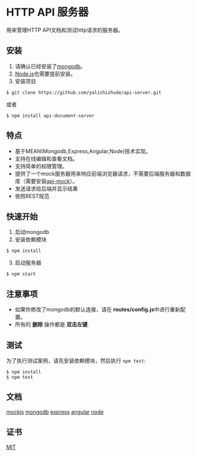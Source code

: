 # HTTP API 服务器

用来管理HTTP API文档和测试http请求的服务器。

## 安装

1. 请确认已经安装了[mongodb](https://www.mongodb.org/)。
2. [Node.js](https://nodejs.org)也需要提前安装。
3. 安装项目
```
$ git clone https://github.com/yalishizhude/api-server.git
```
或者
```
$ npm install api-document-server
```

## 特点
* 基于MEAN(Mongodb,Express,Angular,Node)技术实现。
* 支持在线编辑和查看文档。
* 支持简单的权限管理。
* 提供了一个mock服务器用来响应前端浏览器请求，不需要后端服务器和数据库（需要安装[api-mock](https://github.com/yalishizhude/api-mock)）。
* 发送请求给后端并显示结果
* 依照REST规范

## 快速开始

1. 启动mongodb
2. 安装依赖模块

```
$ npm install
```

3. 启动服务器

```
$ npm start
```

## 注意事项

* 如果你修改了mongodb的默认连接，请在 **routes/config.js**中进行重新配置。
* 所有的 **删除** 操作都是 **双击左键**.

## 测试

  为了执行测试案例，请先安装依赖模块，然后执行 `npm test`:

```
$ npm install
$ npm test
```

## 文档
[mockjs](http://mockjs.com/)
[mongodb](https://www.mongodb.org/)
[express](http://expressjs.com/)
[angular](http://docs.angularjs.cn/guide)
[node](https://nodejs.org)

## 证书

  [MIT](LICENSE)
